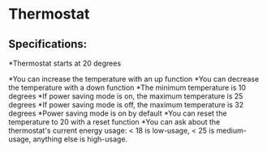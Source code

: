 # Thermostat

## Specifications:

*Thermostat starts at 20 degrees

*You can increase the temperature with an up function
*You can decrease the temperature with a down function
*The minimum temperature is 10 degrees
*If power saving mode is on, the maximum temperature is 25 degrees
*If power saving mode is off, the maximum temperature is 32 degrees
*Power saving mode is on by default
*You can reset the temperature to 20 with a reset function
*You can ask about the thermostat's current energy usage: < 18 is low-usage, < 25 is medium-usage, anything else is high-usage.
